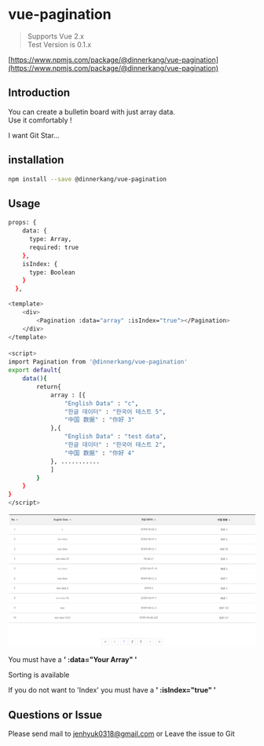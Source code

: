 
# vue-pagination

> Supports Vue 2.x <br>
> Test Version is 0.1.x

[https://www.npmjs.com/package/@dinnerkang/vue-pagination](https://www.npmjs.com/package/@dinnerkang/vue-pagination)

## Introduction

You can create a bulletin board with just array data.<br>
Use it comfortably !<br>

I want Git Star...

## installation

``` bash
npm install --save @dinnerkang/vue-pagination
```
## Usage
```bash
props: {
    data: {
      type: Array,
      required: true
    },
    isIndex: {
      type: Boolean
    }
  },
```

``` bash
<template>
    <div>
        <Pagination :data="array" :isIndex="true"></Pagination>
    </div>
</template>

<script>
import Pagination from '@dinnerkang/vue-pagination'
export default{
    data(){
        return{
            array : [{
                "English Data" : "c",
                "한글 데이터" : "한국어 테스트 5",
                "中国 数据" : "你好 3"
            },{
                "English Data" : "test data",
                "한글 데이터" : "한국어 테스트 2",
                "中国 数据" : "你好 4"
            }, ...........
            ]
        }
    }
}
</script>
```

<img src="./assets/board.png">

You must have a **' :data="Your Array" '** <br>

Sorting is available <br>

If you do not want to 'Index' you must have a **' :isIndex="true" '**<br>

## Questions or Issue

Please send mail to jenhyuk0318@gmail.com or Leave the issue to Git

